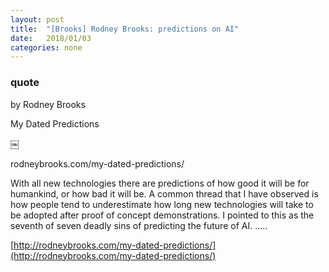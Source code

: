 ```yaml
---
layout: post
title:  "[Brooks] Rodney Brooks: predictions on AI"
date:   2018/01/03
categories: none
---
```



### quote

by Rodney Brooks

My Dated Predictions 


 ￼

rodneybrooks.com/my-dated-predictions/



With all new technologies there are predictions of how good it will be for humankind, or how bad it will be. A common thread that I have observed is how people tend to underestimate how long new technologies will take to be adopted after proof of concept demonstrations. I pointed to this as the seventh of seven deadly sins of predicting the future of AI. .....



[http://rodneybrooks.com/my-dated-predictions/](http://rodneybrooks.com/my-dated-predictions/)



 


